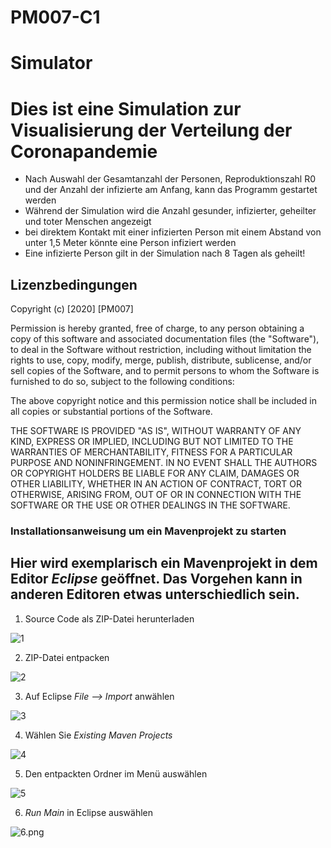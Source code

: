 # PM007-C1


# Simulator

Dies ist eine Simulation zur Visualisierung der Verteilung der Coronapandemie
=============================================

- Nach Auswahl der Gesamtanzahl der Personen, Reproduktionszahl R0 und der Anzahl der infizierte am Anfang, kann das Programm gestartet werden
- Während der Simulation wird die Anzahl gesunder, infizierter, geheilter und toter Menschen angezeigt
- bei direktem Kontakt mit einer infizierten Person mit einem Abstand von unter 1,5 Meter könnte eine Person infiziert werden
- Eine infizierte Person gilt in der Simulation nach 8 Tagen als geheilt!


## Lizenzbedingungen


Copyright (c) [2020] [PM007]

Permission is hereby granted, free of charge, to any person obtaining a copy
of this software and associated documentation files (the "Software"), to deal
in the Software without restriction, including without limitation the rights
to use, copy, modify, merge, publish, distribute, sublicense, and/or sell
copies of the Software, and to permit persons to whom the Software is
furnished to do so, subject to the following conditions:

The above copyright notice and this permission notice shall be included in all
copies or substantial portions of the Software.

THE SOFTWARE IS PROVIDED "AS IS", WITHOUT WARRANTY OF ANY KIND, EXPRESS OR
IMPLIED, INCLUDING BUT NOT LIMITED TO THE WARRANTIES OF MERCHANTABILITY,
FITNESS FOR A PARTICULAR PURPOSE AND NONINFRINGEMENT. IN NO EVENT SHALL THE
AUTHORS OR COPYRIGHT HOLDERS BE LIABLE FOR ANY CLAIM, DAMAGES OR OTHER
LIABILITY, WHETHER IN AN ACTION OF CONTRACT, TORT OR OTHERWISE, ARISING FROM,
OUT OF OR IN CONNECTION WITH THE SOFTWARE OR THE USE OR OTHER DEALINGS IN THE
SOFTWARE.




### Installationsanweisung um ein Mavenprojekt zu starten
## Hier wird exemplarisch ein Mavenprojekt in dem Editor *Eclipse* geöffnet. Das Vorgehen kann in anderen Editoren etwas unterschiedlich sein.

1. Source Code als ZIP-Datei herunterladen

![1](/uploads/e066bdff54ee4ad7faf471b441f671d4/1.png) 


2. ZIP-Datei entpacken

![2](/uploads/bd46f450760a71792d5ae4d7d23eac3c/2.jpeg)


3. Auf Eclipse *File --> Import* anwählen

![3](/uploads/4d912cee3a61beb9ec895cb7aa91351c/3.png)


4. Wählen Sie *Existing Maven Projects*

![4](/uploads/fe8e9da27842da5ff886b8a4699c484e/4.png)


5. Den entpackten Ordner im Menü auswählen

![5](/uploads/38e96acafc1568b707b3cab6755eefa4/5.png)


6. *Run Main* in Eclipse auswählen

![6.png](/uploads/ea0fa6eb6f4eff57bae6665dc44c8aff/6.png.jpeg)